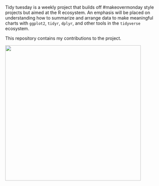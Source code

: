 Tidy tuesday is a weekly project that builds off #makeovermonday style projects but aimed at the R ecosystem. An emphasis will be placed on understanding how to summarize and arrange data to make meaningful charts with `ggplot2`, `tidyr`, `dplyr`, and other tools in the `tidyverse` ecosystem.

This repository contains my contributions to the project.

<img src="img/DZ7f2MVX4AE736b.jpg" title="Tidy Tuesday 001 - US Tuition" alt="" width="432" />

